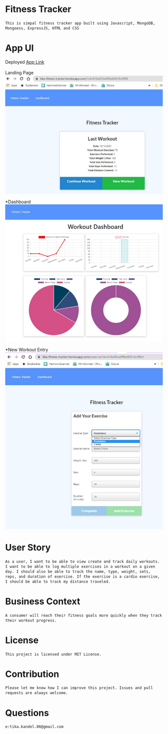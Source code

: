 # Fitness Tracker
    This is simpal fitness tracker app built using Javascript, MongoDB, Mongoess, ExpressJS, HTML and CSS

# App UI

 Deployed [App Link](https://tika-fitness-tracker.herokuapp.com/) \
 \
 Landing Page \
     ![Getting Started](./assets/images/Main.JPG)
    
*Dashboard \
      ![Dashboard](./assets/images/DashBoard.JPG)

*New Workout Entry \
      ![NewWorkout](./assets/images/AddNew.JPG)

      


# User Story

    As a user, I want to be able to view create and track daily workouts. I want to be able to log multiple exercises in a workout on a given day. I should also be able to track the name, type, weight, sets, reps, and duration of exercise. If the exercise is a cardio exercise, I should be able to track my distance traveled.

# Business Context

    A consumer will reach their fitness goals more quickly when they track their workout progress.

# License
    This project is licensed under MIT License.

# Contribution
    Please let me know how I can improve this project. Issues and pull requests are always welcome.

# Questions
    e:tika.kandel.06@gmail.com
